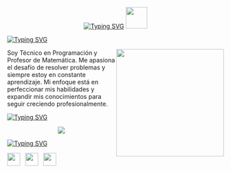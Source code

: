 <div align='center'>
  <a href="https://git.io/typing-svg"><img src="https://readme-typing-svg.demolab.com?font=Fira+Code&size=25&pause=1000&color=1C6F88&width=435&lines=%22Hola%2C+soy+Fernando+Carrizo%22" alt="Typing SVG" /></a>
  <picture><img src="https://github.com/7oSkaaa/7oSkaaa/blob/main/Images/about_me.gif?raw=true" width="50px"></picture>
</div>

<a href="https://git.io/typing-svg"><img src="https://readme-typing-svg.demolab.com?font=Fira+Code&weight=600&size=25&pause=1000&color=1C6F88&width=435&lines=Sobre+mi" alt="Typing SVG" /></a>

<picture> <img align="right" src="https://github.com/7oSkaaa/7oSkaaa/blob/main/Images/Right_Side.gif?raw=true" width = 250px></picture>
<p>Soy Técnico en Programación y Profesor de Matemática. Me apasiona el desafío de resolver problemas y siempre estoy en constante aprendizaje. Mi enfoque está en perfeccionar mis habilidades y expandir mis conocimientos para seguir creciendo profesionalmente.</p>

<a href="https://git.io/typing-svg"><img src="https://readme-typing-svg.demolab.com?font=Fira+Code&weight=600&size=25&pause=1000&color=1C6F88&width=435&lines=skills" alt="Typing SVG" /></a>
<p align="center">
  <a href="https://skillicons.dev">
    <img src="https://skillicons.dev/icons?i=html,css,tailwind,react,typescript,mongo,javascript,nodejs&perline=4"/>
  </a>
</p>
<a href="https://git.io/typing-svg"><img src="https://readme-typing-svg.demolab.com?font=Fira+Code&weight=600&size=25&pause=1000&color=1C6F88&width=435&lines=Contactos" alt="Typing SVG" /></a>
<p align='justify'>
  <a href="https://www.linkedin.com/in/fernando-carrizo-0b65a425a/" target="_blank"><img height="30" src="https://img.shields.io/badge/LinkedIn-0077B5?style=for-the-badge&logo=linkedin&logoColor=white"></a>&nbsp;&nbsp;      
  <a href="https://www.instagram.com/fernando.carrizo92/" target="_blank"><img height="30" src="https://img.shields.io/badge/Instagram-E4405F?style=for-the-badge&logo=instagram&logoColor=white"></a>&nbsp;&nbsp;
  <a href="mailto:f3rna92@gmail.com" target="_blank"><img height="30" src="https://img.shields.io/badge/Gmail-D14836?style=for-the-badge&logo=gmail&logoColor=white"></a>&nbsp;&nbsp;                                                                       
</p>
